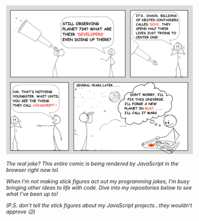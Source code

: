 ![Comic of chaos](cosmic-chaos.png)

*The real joke? This entire comic is being rendered by JavaScript in the browser right now lol.*  

*When I’m not making stick figures act out my programming jokes, I’m busy bringing other ideas to life with code. Dive into my repositories below to see what I’ve been up to!*  

_(P.S. don’t tell the stick figures about my JavaScript projects...they wouldn’t approve 😉)_

